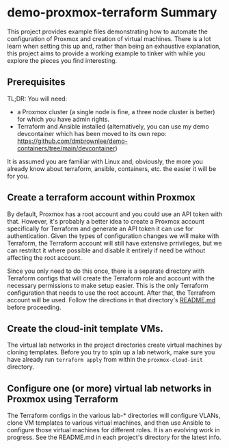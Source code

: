 # demo-proxmox-terraform Summary
This project provides example files demonstrating how to automate the configuration of Proxmox and creation of virtual machines.  There is a lot learn when setting this up and, rather than being an exhaustive explanation, this project aims to provide a working example to tinker with while you explore the pieces you find interesting.

## Prerequisites
TL;DR: You will need:
- a Proxmox cluster (a single node is fine, a three node cluster is better) for which you have admin rights.
- Terraform and Ansible installed (alternatively, you can use my demo devcontainer which has been moved to its own repo: https://github.com/dmbrownlee/demo-containers/tree/main/devcontainer)

It is assumed you are familiar with Linux and, obviously, the more you already know about terraform, ansible, containers, etc. the easier it will be for you.

## Create a terraform account within Proxmox
By default, Proxmox has a root account and you could use an API token with that.  However, it's probably a better idea to create a Proxmox account specifically for Terraform and generate an API token it can use for authentication.  Given the types of configuration changes we will make with Terraform, the Terraform account will still have extensive prrivileges, but we can restritct it where possible and disable it entirely if need be without affecting the root account.

Since you only need to do this once, there is a separate directory with Terraform configs that will create the Terraform role and account with the necessary permissions to make setup easier.  This is the only Terraform configuration that needs to use the root account.  After that, the Terrafrom account will be used.  Follow the directions in that directory's [README.md](proxmox-users/README.md) before proceeding.

## Create the cloud-init template VMs.
The virtual lab networks in the project directories create virtual machines by cloning templates.  Before you try to spin up a lab network, make sure you have already run ```terraform apply``` from within the ```proxmox-cloud-init``` directory.

## Configure one (or more) virtual lab networks in Proxmox using Terraform
The Terraform configs in the various lab-* directories will configure VLANs, clone VM templates to various virtual machines, and then use Ansible to configure those virtual machines for different roles.  It is an evolving work in progress.  See the README.md in each project's directory for the latest info.

